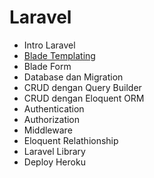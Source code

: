 # Laravel

- Intro Laravel 
- [Blade Templating](materi/3-blade-template.md)
- Blade Form
- Database dan Migration
- CRUD dengan Query Builder
- CRUD dengan Eloquent ORM
- Authentication
- Authorization
- Middleware
- Eloquent Relathionship
- Laravel Library
- Deploy Heroku